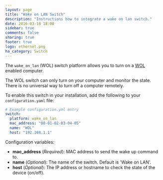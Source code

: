 ```yaml
---
layout: page
title: "Wake on LAN Switch"
description: "Instructions how to integrate a wake on lan switch."
date: 2016-03-18 18:00
sidebar: true
comments: false
sharing: true
footer: true
logo: ethernet.png
ha_category: Switch
---
```


The `wake_on_lan` (WOL) switch platform allows you to turn on a [WOL](https://en.wikipedia.org/wiki/Wake-on-LAN) enabled computer.

<p class='note warning'>
The WOL switch can only turn on your computer and monitor the state. There is no universal way to turn off a computer remotely.
</p>

To enable this switch in your installation, add the following to your `configuration.yaml` file:

```yaml
# Example configuration.yml entry
switch:
  platform: wake_on_lan
  mac_address: "00-01-02-03-04-05"
  name: "WOL"
  host: "192.168.1.1"
```

Configuration variables:

- **mac_address** (*Required*): MAC address to send the wake up command to.
- **name** (*Optional*): The name of the switch. Default is 'Wake on LAN'.
- **host** (*Optional*): The IP address or hostname to check the state of the device (on/off).


